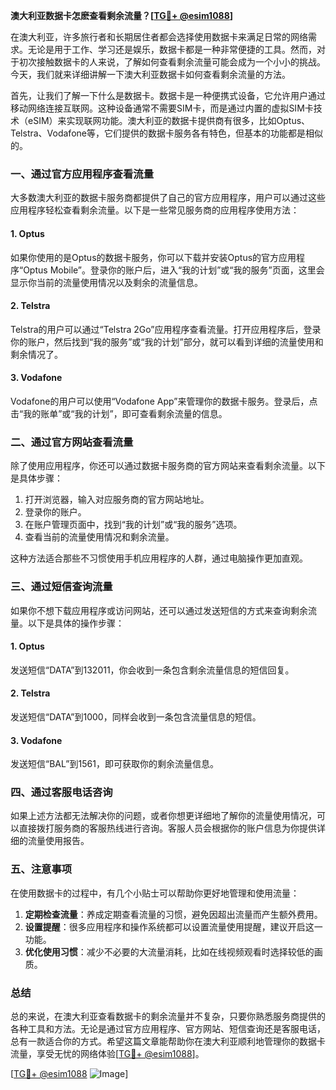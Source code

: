 **澳大利亚数据卡怎麽查看剩余流量？[[TG💪+ @esim1088](https://t.me/s/esim1088)]**

在澳大利亚，许多旅行者和长期居住者都会选择使用数据卡来满足日常的网络需求。无论是用于工作、学习还是娱乐，数据卡都是一种非常便捷的工具。然而，对于初次接触数据卡的人来说，了解如何查看剩余流量可能会成为一个小小的挑战。今天，我们就来详细讲解一下澳大利亚数据卡如何查看剩余流量的方法。

首先，让我们了解一下什么是数据卡。数据卡是一种便携式设备，它允许用户通过移动网络连接互联网。这种设备通常不需要SIM卡，而是通过内置的虚拟SIM卡技术（eSIM）来实现联网功能。澳大利亚的数据卡提供商有很多，比如Optus、Telstra、Vodafone等，它们提供的数据卡服务各有特色，但基本的功能都是相似的。

### **一、通过官方应用程序查看流量**

大多数澳大利亚的数据卡服务商都提供了自己的官方应用程序，用户可以通过这些应用程序轻松查看剩余流量。以下是一些常见服务商的应用程序使用方法：

#### **1. Optus**
如果你使用的是Optus的数据卡服务，你可以下载并安装Optus的官方应用程序“Optus Mobile”。登录你的账户后，进入“我的计划”或“我的服务”页面，这里会显示你当前的流量使用情况以及剩余的流量信息。

#### **2. Telstra**
Telstra的用户可以通过“Telstra 2Go”应用程序查看流量。打开应用程序后，登录你的账户，然后找到“我的服务”或“我的计划”部分，就可以看到详细的流量使用和剩余情况了。

#### **3. Vodafone**
Vodafone的用户可以使用“Vodafone App”来管理你的数据卡服务。登录后，点击“我的账单”或“我的计划”，即可查看剩余流量的信息。

### **二、通过官方网站查看流量**

除了使用应用程序，你还可以通过数据卡服务商的官方网站来查看剩余流量。以下是具体步骤：

1. 打开浏览器，输入对应服务商的官方网站地址。
2. 登录你的账户。
3. 在账户管理页面中，找到“我的计划”或“我的服务”选项。
4. 查看当前的流量使用情况和剩余流量。

这种方法适合那些不习惯使用手机应用程序的人群，通过电脑操作更加直观。

### **三、通过短信查询流量**

如果你不想下载应用程序或访问网站，还可以通过发送短信的方式来查询剩余流量。以下是具体的操作步骤：

#### **1. Optus**
发送短信“DATA”到132011，你会收到一条包含剩余流量信息的短信回复。

#### **2. Telstra**
发送短信“DATA”到1000，同样会收到一条包含流量信息的短信。

#### **3. Vodafone**
发送短信“BAL”到1561，即可获取你的剩余流量信息。

### **四、通过客服电话咨询**

如果上述方法都无法解决你的问题，或者你想更详细地了解你的流量使用情况，可以直接拨打服务商的客服热线进行咨询。客服人员会根据你的账户信息为你提供详细的流量使用报告。

### **五、注意事项**

在使用数据卡的过程中，有几个小贴士可以帮助你更好地管理和使用流量：

1. **定期检查流量**：养成定期查看流量的习惯，避免因超出流量而产生额外费用。
2. **设置提醒**：很多应用程序和操作系统都可以设置流量使用提醒，建议开启这一功能。
3. **优化使用习惯**：减少不必要的大流量消耗，比如在线视频观看时选择较低的画质。

### **总结**

总的来说，在澳大利亚查看数据卡的剩余流量并不复杂，只要你熟悉服务商提供的各种工具和方法。无论是通过官方应用程序、官方网站、短信查询还是客服电话，总有一款适合你的方式。希望这篇文章能帮助你在澳大利亚顺利地管理你的数据卡流量，享受无忧的网络体验[[TG💪+ @esim1088](https://t.me/s/esim1088)]。

[[TG💪+ @esim1088](https://t.me/s/esim1088) ![Image](https://i.postimg.cc/4NQfJmqS/Snipaste-2025-05-13-00-14-12.png)]